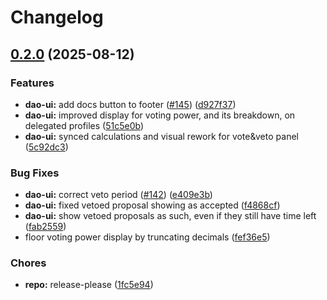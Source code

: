 # Changelog

## [0.2.0](https://github.com/taikoxyz/dao-ui-mono/compare/dao-ui-v0.1.0...dao-ui-v0.2.0) (2025-08-12)


### Features

* **dao-ui:** add docs button to footer ([#145](https://github.com/taikoxyz/dao-ui-mono/issues/145)) ([d927f37](https://github.com/taikoxyz/dao-ui-mono/commit/d927f371f68e0fa6787b7256a8634c7a316cd792))
* **dao-ui:** improved display for voting power, and its breakdown, on delegated profiles ([51c5e0b](https://github.com/taikoxyz/dao-ui-mono/commit/51c5e0bc52d88df6e412ac883a911d573adfec22))
* **dao-ui:** synced calculations and visual rework for vote&veto panel ([5c92dc3](https://github.com/taikoxyz/dao-ui-mono/commit/5c92dc31fec408231bb7a7110710a37ddc5c180f))


### Bug Fixes

* **dao-ui:** correct veto period ([#142](https://github.com/taikoxyz/dao-ui-mono/issues/142)) ([e409e3b](https://github.com/taikoxyz/dao-ui-mono/commit/e409e3bcc0fe5aad4c5e06c37fde64d184329181))
* **dao-ui:** fixed vetoed proposal showing as accepted ([f4868cf](https://github.com/taikoxyz/dao-ui-mono/commit/f4868cfc03d804fd28ffe8c627392148358f008e))
* **dao-ui:** show vetoed proposals as such, even if they still have time left ([fab2559](https://github.com/taikoxyz/dao-ui-mono/commit/fab255969bca0189c1e3f639347b8201bb2fcd68))
* floor voting power display by truncating decimals ([fef36e5](https://github.com/taikoxyz/dao-ui-mono/commit/fef36e51fd7ee1ebbe99cdc84750744591f4b9c4))


### Chores

* **repo:** release-please ([1fc5e94](https://github.com/taikoxyz/dao-ui-mono/commit/1fc5e94b4cc11624b5209060bde4d2d9ea78a88f))

